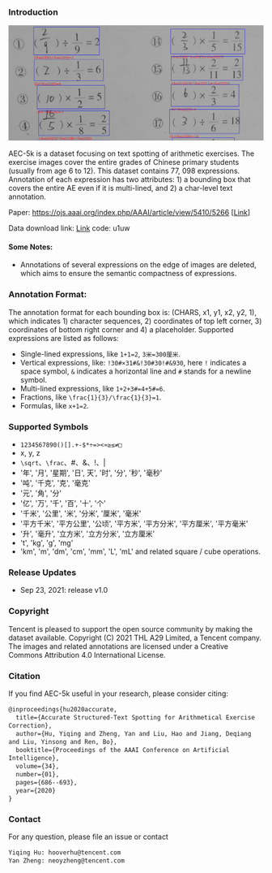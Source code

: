 <!-- <img src="imgs/DSFD_logo.PNG" title="Logo" width="300" />  -->

### Introduction
<p align='center'>
  <img src='demo.png' width=1000'/>
</p>

AEC-5k is a dataset focusing on text spotting of arithmetic exercises.
The exercise images cover the entire grades of Chinese primary students (usually from age 6 to 12). 
This dataset contains 77, 098 expressions.
Annotation of each expression has two attributes: 1) a bounding box that covers the entire AE even if it is multi-lined, and 2) a char-level text annotation. 

Paper: https://ojs.aaai.org/index.php/AAAI/article/view/5410/5266 [[Link](https://ojs.aaai.org/index.php/AAAI/article/view/5410/5266)]

Data download link: [Link](https://pan.baidu.com/s/1kKWdqGao4f8G_kOFnt8VeA) code: u1uw

#### Some Notes:
* Annotations of several expressions on the edge of images are deleted, which aims to ensure the semantic compactness of expressions.

### Annotation Format:
The annotation format for each bounding box is: (CHARS, x1, y1, x2, y2, 1), which indicates 1) character sequences, 2) coordinates of top left corner, 3) coordinates of bottom right corner and 4) a placeholder.
Supported expressions are listed as follows:
* Single-lined expressions, like `1+1=2`, `3米=300厘米`.
* Vertical expressions, like: `!30#×31#&!30#30!#&930`, here `!` indicates a space symbol, `&` indicates a horizontal line and `#` stands for a newline symbol.
* Multi-lined expressions, like `1+2+3#=4+5#=6`.
* Fractions, like `\frac{1}{3}/\frac{1}{3}=1`.
* Formulas, like `x+1=2`.

### Supported Symbols
* `1234567890()[].+-$*÷=><≈≥≤≠□`
* x, y, z
* `\sqrt`、`\frac`、#、&、!、|
* '年', '月', '星期', '日', 天', '时', '分', '秒', '毫秒'
* '吨', '千克', '克', '毫克'
* '元', '角', '分'
* '亿', '万', '千', '百', '十', '个'
* '千米', '公里', '米', '分米', '厘米', '毫米'
* '平方千米', '平方公里', '公顷', '平方米', '平方分米', '平方厘米', '平方毫米'
* '升', '毫升', '立方米', '立方分米', '立方厘米'
* 't', 'kg', 'g', 'mg'
* 'km', 'm', 'dm', 'cm', 'mm', 'L', 'mL' and related square / cube operations.

### Release Updates
* Sep 23, 2021: release v1.0

### Copyright
Tencent is pleased to support the open source community by making the dataset available. 
Copyright (C) 2021 THL A29 Limited, a Tencent company.  
The images and related annotations are licensed under a Creative Commons Attribution 4.0 International License.

### Citation
If you find AEC-5k useful in your research, please consider citing: 
```
@inproceedings{hu2020accurate,
  title={Accurate Structured-Text Spotting for Arithmetical Exercise Correction},
  author={Hu, Yiqing and Zheng, Yan and Liu, Hao and Jiang, Deqiang and Liu, Yinsong and Ren, Bo},
  booktitle={Proceedings of the AAAI Conference on Artificial Intelligence},
  volume={34},
  number={01},
  pages={686--693},
  year={2020}
}
```

### Contact
For any question, please file an issue or contact
```
Yiqing Hu: hooverhu@tencent.com
Yan Zheng: neoyzheng@tencent.com
```